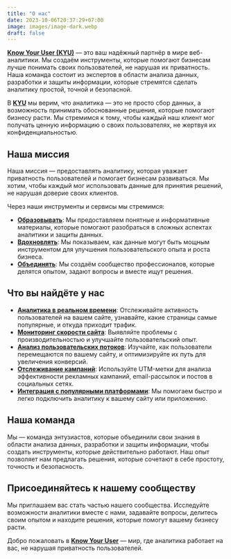 ```yaml
---
title: "О нас"
date: 2023-10-06T20:37:29+07:00
image: images/image-dark.webp
draft: false
---
```


**[Know Your User (KYU)](https://knowyouruser.ru/?utm_source=blog&utm_medium=article)** — это ваш надёжный партнёр в мире веб-аналитики. Мы создаём инструменты, которые помогают бизнесам лучше понимать своих пользователей, не нарушая их приватность. Наша команда состоит из экспертов в области анализа данных, разработки и защиты информации, которые стремятся сделать аналитику простой, точной и безопасной.

В **[KYU](https://knowyouruser.ru/?utm_source=blog&utm_medium=article)** мы верим, что аналитика — это не просто сбор данных, а возможность принимать обоснованные решения, которые помогают бизнесу расти. Мы стремимся к тому, чтобы каждый наш клиент мог получать ценную информацию о своих пользователях, не жертвуя их конфиденциальностью.

## Наша миссия

Наша миссия — предоставлять аналитику, которая уважает приватность пользователей и помогает бизнесам развиваться. Мы хотим, чтобы каждый мог использовать данные для принятия решений, не нарушая доверие своих клиентов.

Через наши инструменты и сервисы мы стремимся:

- **[Образовывать](https://knowyouruser.ru/?utm_source=blog&utm_medium=article)**: Мы предоставляем понятные и информативные материалы, которые помогают разобраться в сложных аспектах аналитики и защиты данных.
- **[Вдохновлять](https://knowyouruser.ru/?utm_source=blog&utm_medium=article)**: Мы показываем, как данные могут быть мощным инструментом для улучшения пользовательского опыта и роста бизнеса.
- **[Объединять](https://knowyouruser.ru/?utm_source=blog&utm_medium=article)**: Мы создаём сообщество профессионалов, которые делятся опытом, задают вопросы и вместе ищут решения.

## Что вы найдёте у нас

- **[Аналитика в реальном времени](https://knowyouruser.ru/?utm_source=blog&utm_medium=article)**: Отслеживайте активность пользователей на вашем сайте, узнавайте, какие страницы самые популярные, и откуда приходит трафик.
- **[Мониторинг скорости сайта](https://knowyouruser.ru/?utm_source=blog&utm_medium=article)**: Выявляйте проблемы с производительностью и улучшайте пользовательский опыт.
- **[Анализ пользовательских потоков](https://knowyouruser.ru/?utm_source=blog&utm_medium=article)**: Изучайте, как пользователи перемещаются по вашему сайту, и оптимизируйте их путь для увеличения конверсий.
- **[Отслеживание кампаний](https://knowyouruser.ru/?utm_source=blog&utm_medium=article)**: Используйте UTM-метки для анализа эффективности рекламных кампаний, email-рассылок и постов в социальных сетях.
- **[Интеграция с популярными платформами](https://knowyouruser.ru/?utm_source=blog&utm_medium=article)**: Мы помогаем быстро и легко подключить аналитику к вашему сайту или приложению.

## Наша команда

Мы — команда энтузиастов, которые объединили свои знания в области анализа данных, разработки и защиты информации, чтобы создать инструменты, которые действительно работают. Наш опыт позволяет нам предлагать решения, которые сочетают в себе простоту, точность и безопасность.

## Присоединяйтесь к нашему сообществу

Мы приглашаем вас стать частью нашего сообщества. Исследуйте возможности аналитики вместе с нами, задавайте вопросы, делитесь своим опытом и находите решения, которые помогут вашему бизнесу расти.

Добро пожаловать в **[Know Your User](https://knowyouruser.ru/?utm_source=blog&utm_medium=article)** — мир, где аналитика работает на вас, не нарушая приватность пользователей.